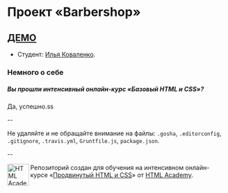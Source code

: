 # Проект «Barbershop»
## <a href="https://strandol.github.io/Barbershop/#">ДЕМО</a>
* Студент: [Илья Коваленко](https://htmlacademy.ru/profile/id35689).

### Немного о себе

##### Вы прошли интенсивный онлайн-курс «Базовый HTML и CSS»?
Да, успешно.ss

--

Не удаляйте и не обращайте внимание на файлы: `.gosha`, `.editorconfig`, `.gitignore`, `.travis.yml`, `Gruntfile.js`, `package.json`.

--

<a href="https://htmlacademy.ru/advanced_intensive"><img align="left" width="50" height="50" title="HTML Academy" src="https://htmlacademy.ru/static/img/logo-github.svg"></a>

Репозиторий создан для обучения на интенсивном онлайн-курсе «[Продвинутый HTML и CSS](https://htmlacademy.ru/advanced_intensive)» от [HTML Academy](https://htmlacademy.ru).

